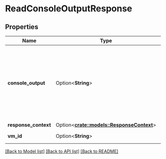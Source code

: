 # ReadConsoleOutputResponse

## Properties

Name | Type | Description | Notes
------------ | ------------- | ------------- | -------------
**console_output** | Option<**String**> | The Base64-encoded output of the console. If a command line tool is used, the output is decoded by the tool. | [optional]
**response_context** | Option<[**crate::models::ResponseContext**](ResponseContext.md)> |  | [optional]
**vm_id** | Option<**String**> | The ID of the VM. | [optional]

[[Back to Model list]](../README.md#documentation-for-models) [[Back to API list]](../README.md#documentation-for-api-endpoints) [[Back to README]](../README.md)


